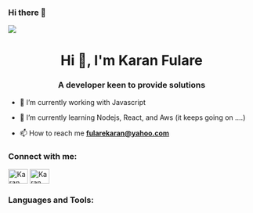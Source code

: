 ### Hi there 👋

<!--
**karanfulare/karanfulare** is a ✨ _special_ ✨ repository because its `README.md` (this file) appears on your GitHub profile.

Here are some ideas to get you started:

- 🔭 I’m currently working on ...
- 🌱 I’m currently learning ...
- 👯 I’m looking to collaborate on ...
- 🤔 I’m looking for help with ...
- 💬 Ask me about ...
- 📫 How to reach me: ...
- 😄 Pronouns: ...
- ⚡ Fun fact: ...
-->

<img src="https://hits.seeyoufarm.com/api/count/incr/badge.svg?url=https%3A%2F%2Fgithub.com%2Fkaranfulare1212%2Fhit-counter" />

<h1 align="center">Hi 👋, I'm Karan Fulare</h1>
<h3 align="center"> A developer keen to provide solutions </h3>

 
- 🔭 I’m currently working with Javascript 
 
- 🌱 I’m currently learning Nodejs, React, and Aws (it keeps going on ....)
 
- 📫 How to reach me **fularekaran@yahoo.com**
 
<h3 align="left">Connect with me:</h3>
<p align="left">
<a href="https://www.linkedin.com/in/karanfulare/" target="blank"><img align="center" src="https://raw.githubusercontent.com/rahuldkjain/github-profile-readme-generator/master/src/images/icons/Social/linked-in-alt.svg" alt="Karan Fulare Linkedin" height="30" width="40" /></a>
<a href="https://stackoverflow.com/users/18962625/karan-fulare" target="blank"><img align="center" src="https://raw.githubusercontent.com/rahuldkjain/github-profile-readme-generator/master/src/images/icons/Social/stack-overflow.svg" alt=" Karan Fulare Stackoverflow" height="30" width="40" /></a>
</p>
 
<h3 align="left">Languages and Tools:</h3>

 

